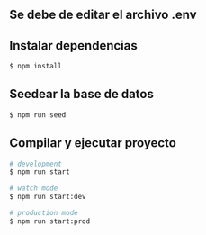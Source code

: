 ## Se debe de editar el archivo .env 

## Instalar dependencias

```bash
$ npm install
```

## Seedear la base de datos

```bash
$ npm run seed
```

## Compilar y ejecutar proyecto

```bash
# development
$ npm run start

# watch mode
$ npm run start:dev

# production mode
$ npm run start:prod
```

